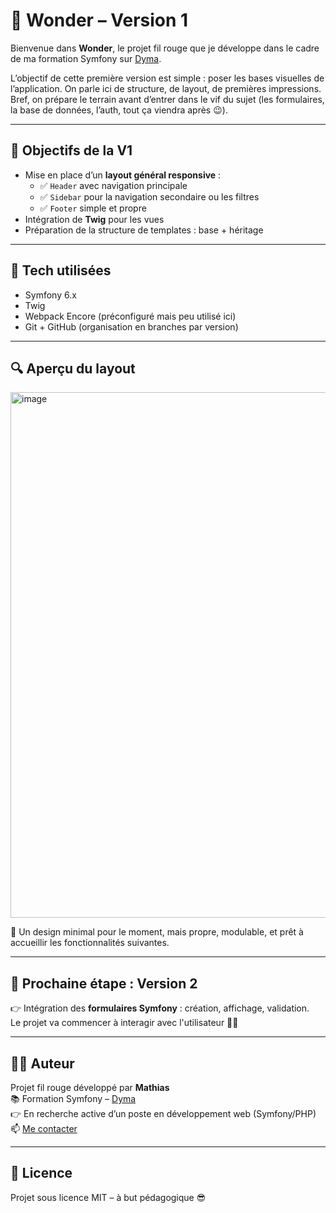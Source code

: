 # 🧠 Wonder – Version 1

Bienvenue dans **Wonder**, le projet fil rouge que je développe dans le cadre de ma formation Symfony sur [Dyma](https://dyma.fr).  

L’objectif de cette première version est simple : poser les bases visuelles de l’application. On parle ici de structure, de layout, de premières impressions. Bref, on prépare le terrain avant d’entrer dans le vif du sujet (les formulaires, la base de données, l’auth, tout ça viendra après 😉).

---

## 🎯 Objectifs de la V1

- Mise en place d’un **layout général responsive** :
  - ✅ `Header` avec navigation principale
  - ✅ `Sidebar` pour la navigation secondaire ou les filtres
  - ✅ `Footer` simple et propre
- Intégration de **Twig** pour les vues
- Préparation de la structure de templates : base + héritage

---

## 🧰 Tech utilisées

- Symfony 6.x
- Twig
- Webpack Encore (préconfiguré mais peu utilisé ici)
- Git + GitHub (organisation en branches par version)

---

## 🔍 Aperçu du layout

<img width="1518" height="841" alt="image" src="https://github.com/user-attachments/assets/73355163-d25d-4a18-9b4e-a9a748e5013d" />

📸 Un design minimal pour le moment, mais propre, modulable, et prêt à accueillir les fonctionnalités suivantes.

---

## 🚀 Prochaine étape : Version 2

👉 Intégration des **formulaires Symfony** : création, affichage, validation.  
Le projet va commencer à interagir avec l'utilisateur 🧑‍💻

---

## 👨‍💻 Auteur

Projet fil rouge développé par **Mathias**  
📚 Formation Symfony – [Dyma](https://dyma.fr)  
👉 En recherche active d’un poste en développement web (Symfony/PHP)  
📫 [Me contacter](mailto:renardmathias2@gmail.com)

---

## 📝 Licence

Projet sous licence MIT – à but pédagogique 😎
